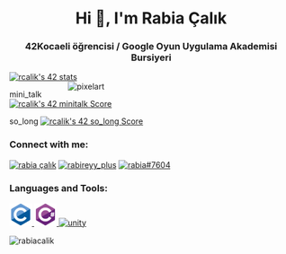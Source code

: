 
<h1 align="center">Hi 👋, I'm Rabia Çalık</h1>
<h3 align="center">42Kocaeli öğrencisi / Google Oyun Uygulama Akademisi Bursiyeri</h3>

<a href="https://github.com/JaeSeoKim/badge42"><img src="https://badge42.vercel.app/api/v2/clj5j87fc005408l7lcwdoyyn/stats?cursusId=21&coalitionId=359" alt="rcalik's 42 stats" /></a>
<img align="right" alt="pixelart" width="400" src="https://i.pinimg.com/originals/8d/d1/76/8dd176c04a07c37b80a640dbc73382ff.gif">

<a>mini_talk</a>
<a href="https://github.com/JaeSeoKim/badge42"><img src="https://badge42.vercel.app/api/v2/clj5j87fc005408l7lcwdoyyn/project/3017875" alt="rcalik's 42 minitalk Score" /></a>

<a>so_long</a>
<a href="https://github.com/JaeSeoKim/badge42"><img src="https://badge42.vercel.app/api/v2/clj5j87fc005408l7lcwdoyyn/project/3017723" alt="rcalik's 42 so_long Score" /></a>

<h3 align="left">Connect with me:</h3>
<p align="left">
<a href="https://www.linkedin.com/in/rabia-%C3%A7al%C4%B1k-478542253/" target="blank"><img align="center" src="https://raw.githubusercontent.com/rahuldkjain/github-profile-readme-generator/master/src/images/icons/Social/linked-in-alt.svg" alt="rabia çalık" height="30" width="40" /></a>
<a href="https://instagram.com/rabireyy_plus" target="blank"><img align="center" src="https://raw.githubusercontent.com/rahuldkjain/github-profile-readme-generator/master/src/images/icons/Social/instagram.svg" alt="rabireyy_plus" height="30" width="40" /></a>
<a href="https://discord.gg/rabia#7604" target="blank"><img align="center" src="https://raw.githubusercontent.com/rahuldkjain/github-profile-readme-generator/master/src/images/icons/Social/discord.svg" alt="rabia#7604" height="30" width="40" /></a>
</p>

<h3 align="left">Languages and Tools:</h3>
<p align="left"> <a href="https://www.cprogramming.com/" target="_blank" rel="noreferrer"> <img src="https://raw.githubusercontent.com/devicons/devicon/master/icons/c/c-original.svg" alt="c" width="40" height="40"/> </a> <a href="https://www.w3schools.com/cs/" target="_blank" rel="noreferrer"> <img src="https://raw.githubusercontent.com/devicons/devicon/master/icons/csharp/csharp-original.svg" alt="csharp" width="40" height="40"/> </a> <a href="https://unity.com/" target="_blank" rel="noreferrer"> <img src="https://www.vectorlogo.zone/logos/unity3d/unity3d-icon.svg" alt="unity" width="40" height="40"/> </a> </p>

<p><img align="center" src="https://github-readme-stats.vercel.app/api/top-langs?username=rabiacalik&show_icons=true&locale=en&layout=compact" alt="rabiacalik" /></p>
